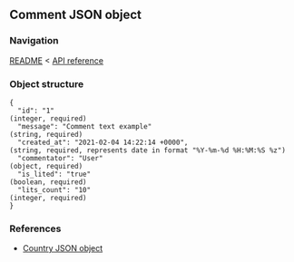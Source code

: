 ## Comment JSON object

### Navigation
[README](../../README.md)
<
[API reference](../api_reference.md)

### Object structure
```
{
  "id": "1"                                                                     (integer, required)
  "message": "Comment text example"                                             (string, required)
  "created_at": "2021-02-04 14:22:14 +0000",                                    (string, required, represents date in format "%Y-%m-%d %H:%M:%S %z")
  "commentator": "User"                                                         (object, required)
  "is_lited": "true"                                                            (boolean, required)
  "lits_count": "10"                                                            (integer, required)
}
```

### References
- [Country JSON object](../json_objects/user.md)
